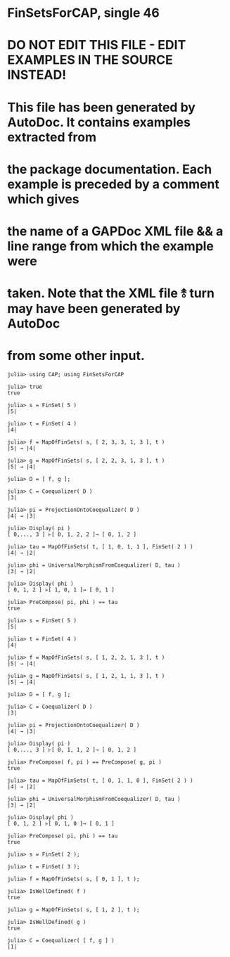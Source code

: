 # FinSetsForCAP, single 46
# DO NOT EDIT THIS FILE - EDIT EXAMPLES IN THE SOURCE INSTEAD!
# This file has been generated by AutoDoc. It contains examples extracted from
# the package documentation. Each example is preceded by a comment which gives
# the name of a GAPDoc XML file && a line range from which the example were
# taken. Note that the XML file ⥉ turn may have been generated by AutoDoc
# from some other input.

```jldoctest
julia> using CAP; using FinSetsForCAP

julia> true
true

julia> s = FinSet( 5 )
|5|

julia> t = FinSet( 4 )
|4|

julia> f = MapOfFinSets( s, [ 2, 3, 3, 1, 3 ], t )
|5| → |4|

julia> g = MapOfFinSets( s, [ 2, 2, 3, 1, 3 ], t )
|5| → |4|

julia> D = [ f, g ];

julia> C = Coequalizer( D )
|3|

julia> pi = ProjectionOntoCoequalizer( D )
|4| → |3|

julia> Display( pi )
[ 0,..., 3 ] ⱶ[ 0, 1, 2, 2 ]→ [ 0, 1, 2 ]

julia> tau = MapOfFinSets( t, [ 1, 0, 1, 1 ], FinSet( 2 ) )
|4| → |2|

julia> phi = UniversalMorphismFromCoequalizer( D, tau )
|3| → |2|

julia> Display( phi )
[ 0, 1, 2 ] ⱶ[ 1, 0, 1 ]→ [ 0, 1 ]

julia> PreCompose( pi, phi ) == tau
true

julia> s = FinSet( 5 )
|5|

julia> t = FinSet( 4 )
|4|

julia> f = MapOfFinSets( s, [ 1, 2, 2, 1, 3 ], t )
|5| → |4|

julia> g = MapOfFinSets( s, [ 1, 2, 1, 1, 3 ], t )
|5| → |4|

julia> D = [ f, g ];

julia> C = Coequalizer( D )
|3|

julia> pi = ProjectionOntoCoequalizer( D )
|4| → |3|

julia> Display( pi )
[ 0,..., 3 ] ⱶ[ 0, 1, 1, 2 ]→ [ 0, 1, 2 ]

julia> PreCompose( f, pi ) == PreCompose( g, pi )
true

julia> tau = MapOfFinSets( t, [ 0, 1, 1, 0 ], FinSet( 2 ) )
|4| → |2|

julia> phi = UniversalMorphismFromCoequalizer( D, tau )
|3| → |2|

julia> Display( phi )
[ 0, 1, 2 ] ⱶ[ 0, 1, 0 ]→ [ 0, 1 ]

julia> PreCompose( pi, phi ) == tau
true

julia> s = FinSet( 2 );

julia> t = FinSet( 3 );

julia> f = MapOfFinSets( s, [ 0, 1 ], t );

julia> IsWellDefined( f )
true

julia> g = MapOfFinSets( s, [ 1, 2 ], t );

julia> IsWellDefined( g )
true

julia> C = Coequalizer( [ f, g ] )
|1|

```
